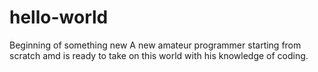 # hello-world
Beginning of something new
A new amateur programmer starting from scratch amd is ready to take on this world with his knowledge of coding.
